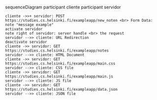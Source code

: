 sequenceDiagram
    participant cliente
    participant servidor
  
    cliente ->>+ servidor: POST https://studies.cs.helsinki.fi/exampleapp/new_noten <br> Form Data: note "message example"
    activate servidor
    note right of servidor: server handle <br> the request
    servidor -->> cliente: URL Redirection
    deactivate servidor
    cliente ->> servidor: GET https://studies.cs.helsinki.fi/exampleapp/notes
    servidor -->> cliente: HTML Document
    cliente ->> servidor: GET https://studies.cs.helsinki.fi/exampleapp/main.css
    servidor -->> cliente: CSS file
    cliente ->> servidor: GET https://studies.cs.helsinki.fi/exampleapp/main.js
    servidor -->> cliente: JS file
    cliente ->> servidor: GET https://studies.cs.helsinki.fi/exampleapp/data.json
    servidor -->> cliente: JSON file


